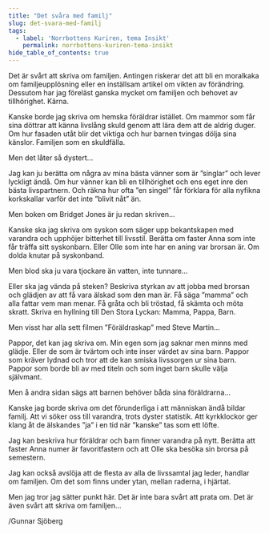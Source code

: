 ```yaml
---
title: "Det svåra med familj"
slug: det-svara-med-familj
tags:
  - label: 'Norrbottens Kuriren, tema Insikt'
    permalink: norrbottens-kuriren-tema-insikt
hide_table_of_contents: true
---
```

Det är svårt att skriva om familjen. Antingen riskerar det att bli en moralkaka om familjeupplösning eller en inställsam artikel om vikten av förändring. Dessutom har jag föreläst ganska mycket om familjen och behovet av tillhörighet. Kärna.

<!--truncate-->

Kanske borde jag skriva om hemska föräldrar istället. Om mammor som får sina döttrar att känna livslång skuld genom att lära dem att de aldrig duger. Om hur fasaden utåt blir det viktiga och hur barnen tvingas dölja sina känslor. Familjen som en skuldfälla. 

Men det låter så dystert…

Jag kan ju berätta om några av mina bästa vänner som är ”singlar” och lever lyckligt ändå. Om hur vänner kan bli en tillhörighet och ens eget inre den bästa livspartnern. Och räkna hur ofta ”en singel” får förklara för alla nyfikna korkskallar varför det inte ”blivit nåt” än.

Men boken om Bridget Jones är ju redan skriven…

Kanske ska jag skriva om syskon som säger upp bekantskapen med varandra och upphöjer bitterhet till livsstil. Berätta om faster Anna som inte får träffa sitt syskonbarn. Eller Olle som inte har en aning var brorsan är. Om dolda knutar på syskonband.

Men blod ska ju vara tjockare än vatten, inte tunnare…

Eller ska jag vända på steken? Beskriva styrkan av att jobba med brorsan och glädjen av att få vara älskad som den man är. Få säga ”mamma” och alla fattar vem man menar. Få gråta och bli tröstad, få skämta och möta skratt. Skriva en hyllning till Den Stora Lyckan: Mamma, Pappa, Barn.

Men visst har alla sett filmen ”Föräldraskap” med Steve Martin…

Pappor, det kan jag skriva om. Min egen som jag saknar men minns med glädje. Eller de som är tvärtom och inte inser värdet av sina barn. Pappor som kräver lydnad och tror att de kan smiska livssorgen ur sina barn. Pappor som borde bli av med titeln och som inget barn skulle välja självmant.

Men å andra sidan sägs att barnen behöver båda sina föräldrarna…

Kanske jag borde skriva om det förunderliga i att människan ändå bildar familj. Att vi söker oss till varandra, trots dyster statistik. Att kyrkklockor ger klang åt de älskandes ”ja” i en tid när ”kanske” tas som ett löfte. 

Jag kan beskriva hur föräldrar och barn finner varandra på nytt. Berätta att faster Anna numer är favoritfastern och att Olle ska besöka sin brorsa på semestern.

Jag kan också avslöja att de flesta av alla de livssamtal jag leder, handlar om familjen. Om det som finns under ytan, mellan raderna, i hjärtat.

Men jag tror jag sätter punkt här. Det är inte bara svårt att prata om. Det är även svårt att skriva om familjen…

/Gunnar Sjöberg
